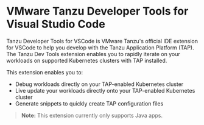 # VMware Tanzu Developer Tools for Visual Studio Code

Tanzu Developer Tools for VSCode is VMware Tanzu's official IDE extension for VSCode to help you develop with the Tanzu Application Platform (TAP). The Tanzu Dev Tools extension enables you to rapidly iterate on your workloads on supported Kubernetes clusters with TAP installed.

This extension enables you to:

- Debug workloads directly on your TAP-enabled Kubernetes cluster
- Live update your workloads directly onto your TAP-enabled Kubernetes cluster
- Generate snippets to quickly create TAP configuration files

> **Note:** This extension currently only supports Java apps.
